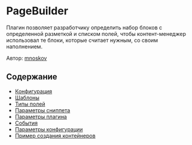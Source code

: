 # PageBuilder

Плагин позволяет разработчику определить набор блоков с определенной разметкой и списком полей, чтобы контент-менеджер использовал те блоки, которые считает нужным, со своим наполнением.

Автор: <a href="https://github.com/mnoskov/pagebuilder">mnoskov</a>

## Содержание

- [Конфигурация](./01_Конфигурация.md)
- [Шаблоны](./02_Шаблоны.md)
- [Типы полей](./03_Типы_полей.md)
- [Параметры сниппета](./04_Параметры_сниппета.md)
- [Параметры плагина](./05_Параметры_плагина.md)
- [События](./06_События.md)
- [Параметры конфигурации](./07_Примеры_конфигурации.md)
- [Пример создания контейнеров](./08_Пример_создания_контейнеров.md)
